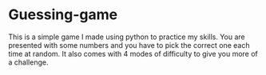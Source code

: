 # Guessing-game
This is a simple game I made using python to practice my skills. 
You are presented with some numbers and you have to pick the correct one each time at random. 
It also comes with 4 modes of difficulty to give you more of a challenge.
